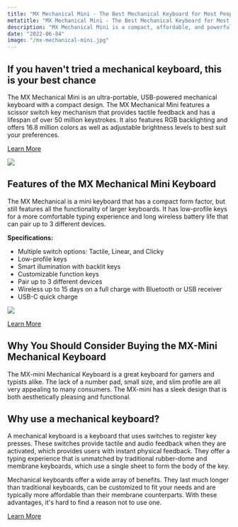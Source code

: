 ```yaml
---
title: "MX Mechanical Mini - The Best Mechanical Keyboard for Most People"
metatitle: "MX Mechanical Mini - The Best Mechanical Keyboard for Most People"
description: "MX Mechanical Mini is a compact, affordable, and powerful alternative to the typical keyboard. It has high-quality mechanical switches, customizable function keys, and a sleek design."
date: "2022-06-04"
image: "/mx-mechanical-mini.jpg"
---
```


<div class="row">
<div class="col-lg-6">

## If you haven't tried a mechanical keyboard, this is your best chance

The MX Mechanical Mini is an ultra-portable, USB-powered mechanical keyboard with a compact design. The MX Mechanical Mini features a scissor switch key mechanism that provides tactile feedback and has a lifespan of over 50 million keystrokes. It also features RGB backlighting and offers 16.8 million colors as well as adjustable brightness levels to best suit your preferences.

<a class="btn btn-secondary" href="https://amzn.to/3ao6ZR4">Learn More</a>

</div>
<div class="col-lg-6">
<a href="https://amzn.to/3ao6ZR4">
<img class="img-fluid mb-5" src="/mx-mechanical-mini.jpg">
</a>
</div>
</div>

## Features of the MX Mechanical Mini Keyboard 

The MX Mechanical is a mini keyboard that has a compact form factor, but still features all the functionality of larger keyboards. It has low-profile keys for a more comfortable typing experience and long wireless battery life that can pair up to 3 different devices.

**Specifications:**
- Multiple switch options: Tactile, Linear, and Clicky 
- Low-profile keys
- Smart illumination with backlit keys
- Customizable function keys
- Pair up to 3 different devices
- Wireless up to 15 days on a full charge with Bluetooth or USB receiver
- USB-C quick charge


<a href="https://www.amazon.com/Logitech-Mechanical-Wireless-Illuminated-Bluetooth/dp/B09LJWXD6M?keywords=mx%2Bmechanical%2Bkeyboard&qid=1654357759&sprefix=mx%2Bmechanical%2Caps%2C64&sr=8-1-spons&spLa=ZW5jcnlwdGVkUXVhbGlmaWVyPUFSSjJUWUhLUlBVWVAmZW5jcnlwdGVkSWQ9QTAwNDc0NTkyVlQ5RkpZMUpBRjBWJmVuY3J5cHRlZEFkSWQ9QTAxMDM4ODkySTJCUlg0WUlBWDI5JndpZGdldE5hbWU9c3BfYXRmJmFjdGlvbj1jbGlja1JlZGlyZWN0JmRvTm90TG9nQ2xpY2s9dHJ1ZQ&th=1&linkCode=li3&tag=gamestreamingsetup-20&linkId=0ed1a4fc8dcbc662ce8efc3fccd5f86f&language=en_US&ref_=as_li_ss_il" target="_blank"><img border="0" src="//ws-na.amazon-adsystem.com/widgets/q?_encoding=UTF8&ASIN=B09LJWXD6M&Format=_SL250_&ID=AsinImage&MarketPlace=US&ServiceVersion=20070822&WS=1&tag=gamestreamingsetup-20&language=en_US" ></a><img src="https://ir-na.amazon-adsystem.com/e/ir?t=gamestreamingsetup-20&language=en_US&l=li3&o=1&a=B09LJWXD6M" width="1" height="1" border="0" alt="" style="border:none !important; margin:0px !important;" />

<a class="btn btn-secondary" href="https://amzn.to/3ao6ZR4">Learn More</a>


## Why You Should Consider Buying the MX-Mini Mechanical Keyboard

The MX-mini Mechanical Keyboard is a great keyboard for gamers and typists alike. The lack of a number pad, small size, and slim profile are all very appealing to many consumers. The MX-mini has a sleek design that is both aesthetically pleasing and functional.

## Why use a mechanical keyboard? 

A mechanical keyboard is a keyboard that uses switches to register key presses. These switches provide tactile and audio feedback when they are activated, which provides users with instant physical feedback. They offer a typing experience that is unmatched by traditional rubber-dome and membrane keyboards, which use a single sheet to form the body of the key.

Mechanical keyboards offer a wide array of benefits. They last much longer than traditional keyboards, can be customized to fit your needs and are typically more affordable than their membrane counterparts. With these advantages, it's hard to find a reason not to use one.

<a class="btn btn-secondary" href="https://amzn.to/3ao6ZR4">Learn More</a>
